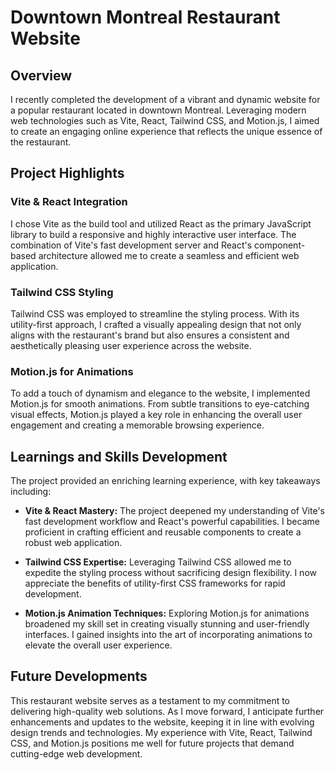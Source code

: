 # Downtown Montreal Restaurant Website

## Overview

I recently completed the development of a vibrant and dynamic website for a popular restaurant located in downtown Montreal. Leveraging modern web technologies such as Vite, React, Tailwind CSS, and Motion.js, I aimed to create an engaging online experience that reflects the unique essence of the restaurant.

## Project Highlights

### Vite & React Integration

I chose Vite as the build tool and utilized React as the primary JavaScript library to build a responsive and highly interactive user interface. The combination of Vite's fast development server and React's component-based architecture allowed me to create a seamless and efficient web application.

### Tailwind CSS Styling

Tailwind CSS was employed to streamline the styling process. With its utility-first approach, I crafted a visually appealing design that not only aligns with the restaurant's brand but also ensures a consistent and aesthetically pleasing user experience across the website.

### Motion.js for Animations

To add a touch of dynamism and elegance to the website, I implemented Motion.js for smooth animations. From subtle transitions to eye-catching visual effects, Motion.js played a key role in enhancing the overall user engagement and creating a memorable browsing experience.

## Learnings and Skills Development

The project provided an enriching learning experience, with key takeaways including:

- **Vite & React Mastery:** The project deepened my understanding of Vite's fast development workflow and React's powerful capabilities. I became proficient in crafting efficient and reusable components to create a robust web application.

- **Tailwind CSS Expertise:** Leveraging Tailwind CSS allowed me to expedite the styling process without sacrificing design flexibility. I now appreciate the benefits of utility-first CSS frameworks for rapid development.

- **Motion.js Animation Techniques:** Exploring Motion.js for animations broadened my skill set in creating visually stunning and user-friendly interfaces. I gained insights into the art of incorporating animations to elevate the overall user experience.

## Future Developments

This restaurant website serves as a testament to my commitment to delivering high-quality web solutions. As I move forward, I anticipate further enhancements and updates to the website, keeping it in line with evolving design trends and technologies. My experience with Vite, React, Tailwind CSS, and Motion.js positions me well for future projects that demand cutting-edge web development.


